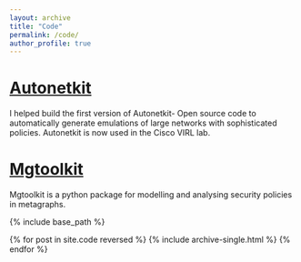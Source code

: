 ```yaml
---
layout: archive
title: "Code"
permalink: /code/
author_profile: true
---
```


#  <a href="http://autonetkit.org"> Autonetkit </a>

I helped build  the first version of Autonetkit- Open source code to automatically  generate emulations of large networks with sophisticated policies. Autonetkit is now used in the Cisco VIRL lab.


#  <a href="http://autonetkit.org](https://github.com/dinesharanathunga/mgtoolkit"> Mgtoolkit </a>

Mgtoolkit is a python package for modelling and analysing security policies in metagraphs.

{% include base_path %}

{% for post in site.code reversed %} 
{% include archive-single.html %} {% endfor %}
